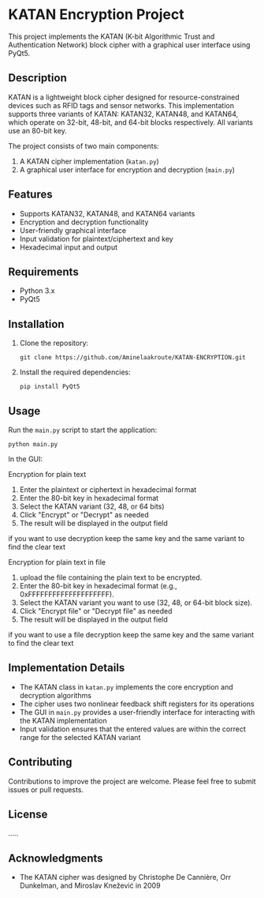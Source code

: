 # KATAN Encryption Project

This project implements the KATAN (K-bit Algorithmic Trust and Authentication Network) block cipher with a graphical user interface using PyQt5.

## Description

KATAN is a lightweight block cipher designed for resource-constrained devices such as RFID tags and sensor networks. This implementation supports three variants of KATAN: KATAN32, KATAN48, and KATAN64, which operate on 32-bit, 48-bit, and 64-bit blocks respectively. All variants use an 80-bit key.

The project consists of two main components:
1. A KATAN cipher implementation (`katan.py`)
2. A graphical user interface for encryption and decryption (`main.py`)

## Features

- Supports KATAN32, KATAN48, and KATAN64 variants
- Encryption and decryption functionality
- User-friendly graphical interface
- Input validation for plaintext/ciphertext and key
- Hexadecimal input and output

## Requirements

- Python 3.x
- PyQt5

## Installation

1. Clone the repository:
   ```
   git clone https://github.com/Aminelaakroute/KATAN-ENCRYPTION.git
   ```
2. Install the required dependencies:
   ```
   pip install PyQt5
   ```

## Usage

Run the `main.py` script to start the application:

```
python main.py
```

In the GUI:

Encryption for plain text
1. Enter the plaintext or ciphertext in hexadecimal format
2. Enter the 80-bit key in hexadecimal format
3. Select the KATAN variant (32, 48, or 64 bits)
4. Click "Encrypt" or "Decrypt" as needed
5. The result will be displayed in the output field

if you want to use decryption keep the same key and the same variant to find the clear text

Encryption for plain text in file

1. upload the file containing the plain text to be encrypted.
2. Enter the 80-bit key in hexadecimal format (e.g., 0xFFFFFFFFFFFFFFFFFFFF).
3. Select the KATAN variant you want to use (32, 48, or 64-bit block size).
4. Click "Encrypt file" or "Decrypt file" as needed
5. The result will be displayed in the output field

if you want to use a file decryption keep the same key and the same variant to find the clear text

## Implementation Details

- The KATAN class in `katan.py` implements the core encryption and decryption algorithms
- The cipher uses two nonlinear feedback shift registers for its operations
- The GUI in `main.py` provides a user-friendly interface for interacting with the KATAN implementation
- Input validation ensures that the entered values are within the correct range for the selected KATAN variant

## Contributing

Contributions to improve the project are welcome. Please feel free to submit issues or pull requests.

## License

.....

## Acknowledgments

- The KATAN cipher was designed by Christophe De Cannière, Orr Dunkelman, and Miroslav Knežević in 2009